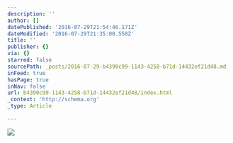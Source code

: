 ```yaml
---
description: ''
author: []
datePublished: '2016-07-29T21:54:46.171Z'
dateModified: '2016-07-29T21:35:00.558Z'
title: ''
publisher: {}
via: {}
starred: false
sourcePath: _posts/2016-07-29-b4390c99-1143-4258-b71d-14432ef21d48.md
inFeed: true
hasPage: true
inNav: false
url: b4390c99-1143-4258-b71d-14432ef21d48/index.html
_context: 'http://schema.org'
_type: Article

---
```

![](https://the-grid-user-content.s3-us-west-2.amazonaws.com/aff6ff84-1060-41ab-8be3-801385cb80d4.jpg)